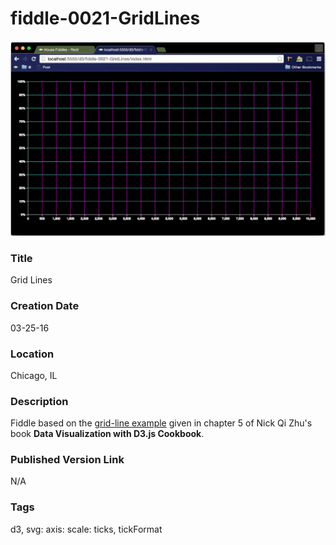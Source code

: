 fiddle-0021-GridLines
======

![Screenshot](screenshot.png)


### Title

Grid Lines


### Creation Date

03-25-16


### Location

Chicago, IL


### Description

Fiddle based on the [grid-line example](https://github.com/NickQiZhu/d3-cookbook/blob/master/src/chapter5/grid-line.html)
given in chapter 5 of Nick Qi Zhu's book **Data Visualization with D3.js Cookbook**.


### Published Version Link

N/A


### Tags

d3, svg: axis: scale: ticks, tickFormat
